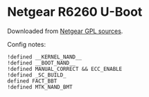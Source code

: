 Netgear R6260 U-Boot
====================

Downloaded from [Netgear GPL sources](https://www.downloads.netgear.com/files/GPL/R6260_R6350_R6850_R6330_V1.1.0.64_gpl_src.tgz).

Config notes:

```
!defined __KERNEL_NAND__
!defined __BOOT_NAND__
!defined MANUAL_CORRECT && ECC_ENABLE
!defined _SC_BUILD_
defined FACT_BBT
!defined MTK_NAND_BMT

```
